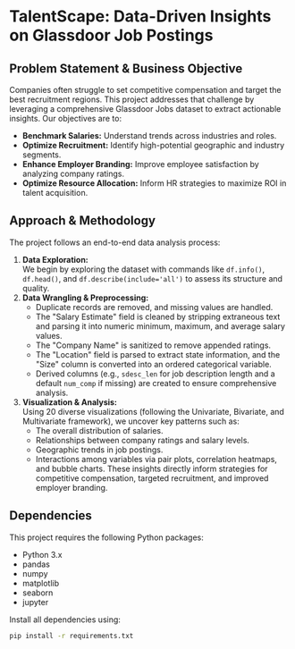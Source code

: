 # TalentScape: Data-Driven Insights on Glassdoor Job Postings

## Problem Statement & Business Objective
Companies often struggle to set competitive compensation and target the best recruitment regions. This project addresses that challenge by leveraging a comprehensive Glassdoor Jobs dataset to extract actionable insights. Our objectives are to:
- **Benchmark Salaries:** Understand trends across industries and roles.
- **Optimize Recruitment:** Identify high-potential geographic and industry segments.
- **Enhance Employer Branding:** Improve employee satisfaction by analyzing company ratings.
- **Optimize Resource Allocation:** Inform HR strategies to maximize ROI in talent acquisition.

## Approach & Methodology
The project follows an end-to-end data analysis process:
1. **Data Exploration:**  
   We begin by exploring the dataset with commands like `df.info()`, `df.head()`, and `df.describe(include='all')` to assess its structure and quality.
2. **Data Wrangling & Preprocessing:**  
   - Duplicate records are removed, and missing values are handled.
   - The "Salary Estimate" field is cleaned by stripping extraneous text and parsing it into numeric minimum, maximum, and average salary values.
   - The "Company Name" is sanitized to remove appended ratings.
   - The "Location" field is parsed to extract state information, and the "Size" column is converted into an ordered categorical variable.
   - Derived columns (e.g., `sdesc_len` for job description length and a default `num_comp` if missing) are created to ensure comprehensive analysis.
3. **Visualization & Analysis:**  
   Using 20 diverse visualizations (following the Univariate, Bivariate, and Multivariate framework), we uncover key patterns such as:
   - The overall distribution of salaries.
   - Relationships between company ratings and salary levels.
   - Geographic trends in job postings.
   - Interactions among variables via pair plots, correlation heatmaps, and bubble charts.
These insights directly inform strategies for competitive compensation, targeted recruitment, and improved employer branding.

## Dependencies
This project requires the following Python packages:
- Python 3.x
- pandas
- numpy
- matplotlib
- seaborn
- jupyter

Install all dependencies using:
```bash
pip install -r requirements.txt

